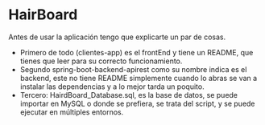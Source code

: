 # HairBoard
 
Antes de usar la aplicación tengo que explicarte un par de cosas.
- Primero de todo (clientes-app) es el frontEnd y tiene un README, que tienes que leer para su correcto funcionamiento.
- Segundo spring-boot-backend-apirest como su nombre indica es el backend, este no tiene README simplemente cuando lo abras se van a instalar las dependencias y a lo mejor tarda un poquito.
- Tercero: HairdBoard_Database.sql, es la base de datos, se puede importar en MySQL o donde se prefiera, se trata del script, y se puede ejecutar en múltiples entornos.
